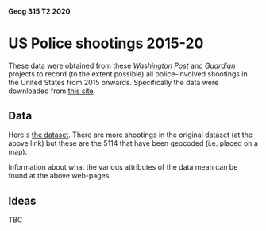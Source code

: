 #### Geog 315 T2 2020
# US Police shootings 2015-20
These data were obtained from these [_Washington Post_](https://www.washingtonpost.com/graphics/investigations/police-shootings-database/) and [_Guardian_](https://www.theguardian.com/us-news/ng-interactive/2015/jun/01/the-counted-police-killings-us-database) projects to record (to the extent possible) all police-involved shootings in the United States from 2015 onwards. Specifically the data were downloaded from [this site](https://github.com/washingtonpost/data-police-shootings).

## Data
Here's [the dataset](police-shootings-all.gpkg?raw=true). There are more shootings in the original dataset (at the above link) but these are the 5114 that have been geocoded (i.e. placed on a map).

Information about what the various attributes of the data mean can be found at the above web-pages.

## Ideas
TBC
